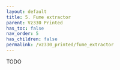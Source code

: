 ```yaml
---
layout: default
title: 5. Fume extractor
parent: Vz330 Printed
has_toc: false
nav_order: 5
has_children: false
permalink: /vz330_printed/fume_extractor
---
```


TODO
